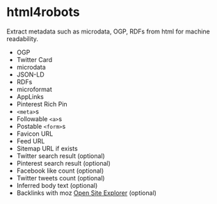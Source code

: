 html4robots
===========

Extract metadata such as microdata, OGP, RDFs from html for machine readability.

- OGP
- Twitter Card
- microdata
- JSON-LD
- RDFs
- microformat
- AppLinks
- Pinterest Rich Pin
- `<meta>`s
- Followable `<a>`s
- Postable `<form>`s
- Favicon URL
- Feed URL
- Sitemap URL if exists
- Twitter search result (optional)
- Pinterest search result (optional)
- Facebook like count (optional)
- Twitter tweets count (optional)
- Inferred body text (optional)
- Backlinks with moz [Open Site Explorer](https://moz.com/researchtools/ose/) (optional)
